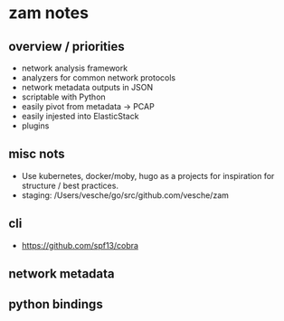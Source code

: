 # zam notes

## overview / priorities
* network analysis framework
* analyzers for common network protocols
* network metadata outputs in JSON
* scriptable with Python
* easily pivot from metadata -> PCAP
* easily injested into ElasticStack
* plugins

## misc nots
* Use kubernetes, docker/moby, hugo as a projects for inspiration for structure / best practices.
* staging: /Users/vesche/go/src/github.com/vesche/zam

## cli
* https://github.com/spf13/cobra

## network metadata

## python bindings
